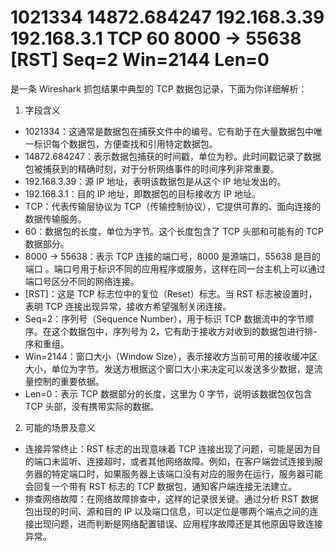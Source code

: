 # 1021334	14872.684247	192.168.3.39	192.168.3.1	TCP	60	8000 → 55638 [RST] Seq=2 Win=2144 Len=0

是一条 Wireshark 抓包结果中典型的 TCP 数据包记录，下面为你详细解析：
1. 字段含义
- 1021334：这通常是数据包在捕获文件中的编号。它有助于在大量数据包中唯一标识每个数据包，方便查找和引用特定数据包。
- 14872.684247：表示数据包捕获的时间戳，单位为秒。此时间戳记录了数据包被捕获到的精确时刻，对于分析网络事件的时间序列非常重要。
- 192.168.3.39：源 IP 地址，表明该数据包是从这个 IP 地址发出的。
- 192.168.3.1：目的 IP 地址，即数据包的目标接收方 IP 地址。
- TCP：代表传输层协议为 TCP（传输控制协议），它提供可靠的、面向连接的数据传输服务。
- 60：数据包的长度，单位为字节。这个长度包含了 TCP 头部和可能有的 TCP 数据部分。
- 8000 → 55638：表示 TCP 连接的端口号，8000 是源端口，55638 是目的端口 。端口号用于标识不同的应用程序或服务，这样在同一台主机上可以通过端口号区分不同的网络连接。
- [RST]：这是 TCP 标志位中的复位（Reset）标志。当 RST 标志被设置时，表明 TCP 连接出现异常，接收方希望强制关闭连接。
- Seq=2：序列号（Sequence Number），用于标识 TCP 数据流中的字节顺序。在这个数据包中，序列号为 2，它有助于接收方对收到的数据包进行排- 序和重组。
- Win=2144：窗口大小（Window Size），表示接收方当前可用的接收缓冲区大小，单位为字节。发送方根据这个窗口大小来决定可以发送多少数据，是流量控制的重要依据。
- Len=0：表示 TCP 数据部分的长度，这里为 0 字节，说明该数据包仅包含 TCP 头部，没有携带实际的数据。
2. 可能的场景及意义
- 连接异常终止：RST 标志的出现意味着 TCP 连接出现了问题，可能是因为目的端口未监听、连接超时，或者其他网络故障。例如，在客户端尝试连接到服务器的特定端口时，如果服务器上该端口没有对应的服务在运行，服务器可能会回复一个带有 RST 标志的 TCP 数据包，通知客户端连接无法建立。
- 排查网络故障：在网络故障排查中，这样的记录很关键。通过分析 RST 数据包出现的时间、源和目的 IP 以及端口信息，可以定位是哪两个端点之间的连接出现问题，进而判断是网络配置错误、应用程序故障还是其他原因导致连接异常。